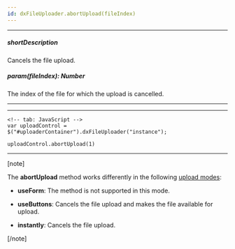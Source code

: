 ```yaml
---
id: dxFileUploader.abortUpload(fileIndex)
---
```

---
##### shortDescription
Cancels the file upload.

##### param(fileIndex): Number
The index of the file for which the upload is cancelled.

---

---

    <!-- tab: JavaScript -->
    var uploadControl = $("#uploaderContainer").dxFileUploader("instance");

    uploadControl.abortUpload(1)

---

[note]

The **abortUpload** method works differently in the following [upload modes](/api-reference/10%20UI%20Components/dxFileUploader/1%20Configuration/uploadMode.md '/Documentation/ApiReference/UI_Components/dxFileUploader/Configuration/#uploadMode'):

- **useForm**: The method is not supported in this mode.

- **useButtons**: Cancels the file upload and makes the file available for upload.  

- **instantly**: Cancels the file upload.

[/note]
